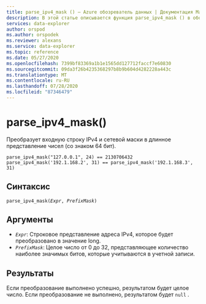 ```yaml
---
title: parse_ipv4_mask () — Azure обозреватель данных | Документация Майкрософт
description: В этой статье описывается функция parse_ipv4_mask () в обозреватель данных Azure.
services: data-explorer
author: orspod
ms.author: orspodek
ms.reviewer: alexans
ms.service: data-explorer
ms.topic: reference
ms.date: 05/27/2020
ms.openlocfilehash: 7399bf83369a1b1e1565dd127712faccf7e60830
ms.sourcegitcommit: 09da3f26b4235368297b8b9b604d4282228a443c
ms.translationtype: MT
ms.contentlocale: ru-RU
ms.lasthandoff: 07/28/2020
ms.locfileid: "87346479"
---
```

# <a name="parse_ipv4_mask"></a>parse_ipv4_mask()

Преобразует входную строку IPv4 и сетевой маски в длинное представление чисел (со знаком 64 бит).

```kusto
parse_ipv4_mask("127.0.0.1", 24) == 2130706432
parse_ipv4_mask('192.1.168.2', 31) == parse_ipv4_mask('192.1.168.3', 31)
```

## <a name="syntax"></a>Синтаксис

`parse_ipv4_mask(`*`Expr`*`, `*`PrefixMask`*`)`

## <a name="arguments"></a>Аргументы

* *`Expr`*: Строковое представление адреса IPv4, которое будет преобразовано в значение long. 
* *`PrefixMask`*: Целое число от 0 до 32, представляющее количество наиболее значимых битов, которые учитываются в учетной записи.

## <a name="returns"></a>Результаты

Если преобразование выполнено успешно, результатом будет целое число.
Если преобразование не выполнено, результатом будет `null` .
